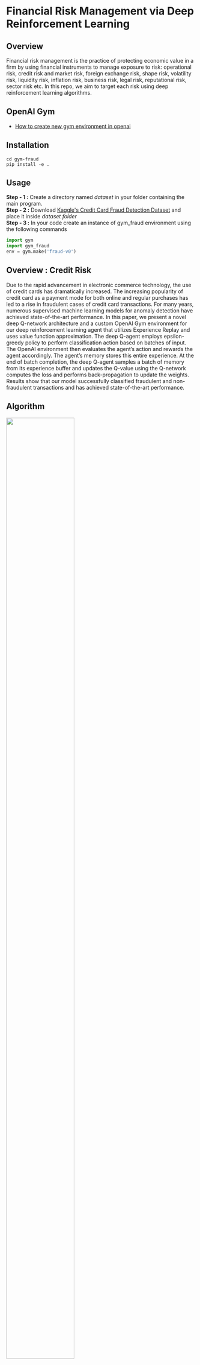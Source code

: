# Financial Risk Management via Deep Reinforcement Learning

## Overview

Financial risk management is the practice of protecting economic value in a firm by using financial instruments to manage exposure to risk: operational risk, credit risk and market risk, foreign exchange risk, shape risk, volatility risk, liquidity risk, inflation risk, business risk, legal risk, reputational risk, sector risk etc. In this repo, we aim to target each risk using deep reinforcement learning algorithms. 

## OpenAI Gym

* [How to create new gym environment in openai](https://github.com/openai/gym/blob/master/docs/creating-environments.md)

## Installation 
```
cd gym-fraud
pip install -e .
```

## Usage 

**Step - 1 :** Create a directory named *dataset* in your folder containing the main program.<br>
**Step - 2 :** Download [Kaggle's Credit Card Fraud Detection Dataset](https://www.kaggle.com/mlg-ulb/creditcardfraud) and place it inside *dataset folder*<br>
**Step - 3 :** In your code create an instance of gym_fraud environment using the following commands <br>

 ```python
import gym
import gym_fraud
env = gym.make('fraud-v0')
```

## Overview : Credit Risk
Due to the rapid advancement in electronic commerce technology, the use of credit cards has
dramatically increased. The increasing popularity of credit
card as a payment mode for both online and regular
purchases has led to a rise in fraudulent cases of credit card
transactions. For many years, numerous supervised machine
learning models for anomaly detection have achieved
state-of-the-art performance. In this paper, we present a
novel deep Q-network architecture and a custom OpenAI
Gym environment for our deep reinforcement learning
agent that utilizes Experience Replay and uses value
function approximation. The deep Q-agent employs
epsilon-greedy policy to perform classification action based
on batches of input. The OpenAI environment then
evaluates the agent’s action and rewards the agent
accordingly. The agent’s memory stores this entire
experience. At the end of batch completion, the deep Q-agent
samples a batch of memory from its experience buffer and
updates the Q-value using the Q-network computes the loss
and performs back-propagation to update the weights.
Results show that our model successfully classified
fraudulent and non-fraudulent transactions and has
achieved state-of-the-art performance.

## Algorithm

<img src="./images/algo_1.png" width="60%" height="80%"></img>
<img src="./images/algo_2.png" width="60%" height="80%"></img>

## Results and Evaluation

Table 1 represents the accuracy score of various models that have been pro- posed for classifying fraudulent and non-fraudulent transactions. After ex- tensive training, our model was able to correctly classify fraudulent and non- fraudulent transaction with 90.29% accuracy on test data. <br><br>
A comparison of classification accuracy of multiple models discussed in section 4 against our DQN-based model is elaborated in Table 1.<br><br>
According to the results, artificial neural networks perform the best when given a classification problem such as credit-card fraud detection with 99% accuracy. Random forest model and Logistic Regression algorithm looks promising for our dataset. They have high true positive rate and low false positive rate. Our model has achieved state-of-the-art performance on a highly imbal- ance credit-card fraud data-set and was able to correctly classify fraudulent and non-fraudulent transactions 90.29% of the time. This accuracy opens the door to many opportunities of exploring the scope of reinforcement learning in the field of classification problems and decision making process. By exploring better reward functions and performing hyper-parameter tuning, we can increase the accuracy of our model even more.<br><br>

<img src="./images/table_1.png" width="60%" height="80%"></img>

## Research Paper

Under review.
